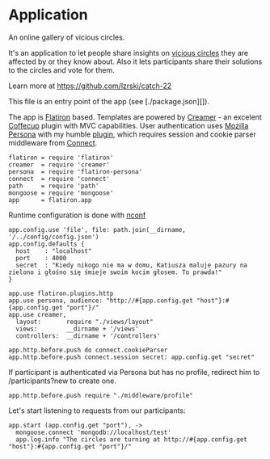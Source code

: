 Application
===========

An online gallery of vicious circles.

It's an application to let people share insights on [vicious circles][Vicious circle] they are affected by or they know about. Also it lets participants share their solutions to the circles and vote for them.

Learn more at https://github.com/lzrski/catch-22

This file is an entry point of the app (see [./package.json][]).

The app is [Flatiron][] based. Templates are powered by [Creamer][] - an excelent [Coffecup][] plugin with MVC capabilities. User authentication uses [Mozilla Persona][] with my humble [plugin][Flatiron Persona], which requires session and cookie parser middleware from [Connect][]. 

    flatiron = require 'flatiron'
    creamer  = require 'creamer'
    persona  = require 'flatiron-persona'
    connect  = require 'connect'
    path     = require 'path'
    mongoose = require 'mongoose'
    app      = flatiron.app

Runtime configuration is done with [nconf](https://github.com/flatiron/nconf)
    
    app.config.use 'file', file: path.join(__dirname, '/../config/config.json')
    app.config.defaults {
      host    : "localhost"
      port    : 4000
      secret  : "Kiedy nikogo nie ma w domu, Katiusza maluje pazury na zielono i głośno się śmieje swoim kocim głosem. To prawda!"
    }

    app.use flatiron.plugins.http
    app.use persona, audience: "http://#{app.config.get "host"}:#{app.config.get "port"}/"
    app.use creamer,
      layout:       require "./views/layout"
      views:        __dirname + '/views'
      controllers:  __dirname + '/controllers'

    app.http.before.push do connect.cookieParser
    app.http.before.push connect.session secret: app.config.get "secret"

If participant is authenticated via Persona but has no profile, redirect him to /participants?new to create one.
    
    app.http.before.push require "./middleware/profile"

Let's start listening to requests from our participants:

    app.start (app.config.get "port"), ->
      mongoose.connect 'mongodb://localhost/test'
      app.log.info "The circles are turning at http://#{app.config.get "host"}:#{app.config.get "port"}/"

[Vicious circle]:   http://en.wikipedia.org/wiki/Vicious_circle
[Flatiron]:         http://flatironjs.org/
[Creamer]:          https://github.com/twilson63/creamer
[Coffecup]:         https://github.com/gradus/coffeecup
[Mozilla Persona]:  http://www.mozilla.org/en-US/persona/
[Flatiron Persona]: https://github.com/lzrski/flatiron-persona
[Connect]:          http://www.senchalabs.org/connect/